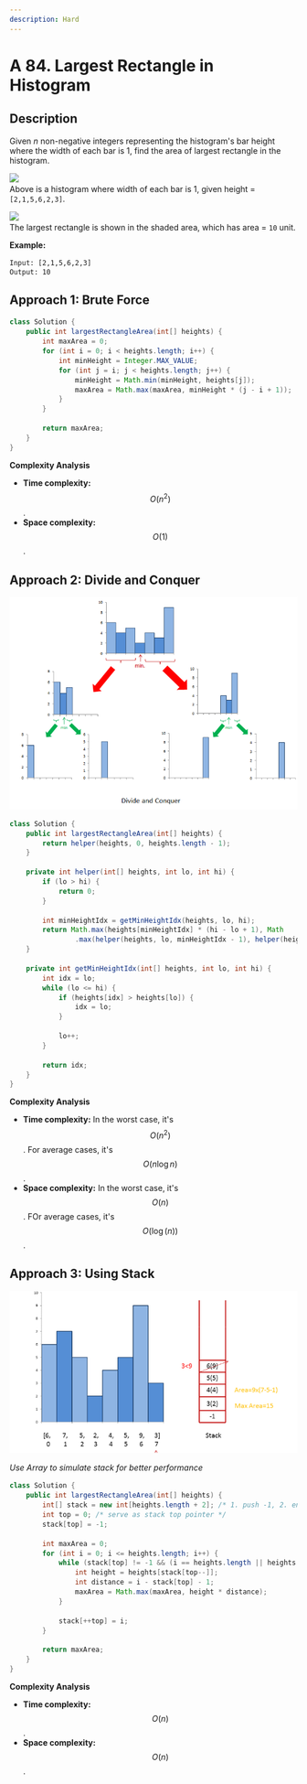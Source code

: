 ```yaml
---
description: Hard
---
```


# A 84. Largest Rectangle in Histogram

## Description

Given _n_ non-negative integers representing the histogram's bar height where the width of each bar is 1, find the area of largest rectangle in the histogram.

![](https://assets.leetcode.com/uploads/2018/10/12/histogram.png)  
Above is a histogram where width of each bar is 1, given height = `[2,1,5,6,2,3]`.

![](https://assets.leetcode.com/uploads/2018/10/12/histogram_area.png)  
The largest rectangle is shown in the shaded area, which has area = `10` unit.

**Example:**

```text
Input: [2,1,5,6,2,3]
Output: 10
```

## Approach 1: Brute Force

```java
class Solution {
    public int largestRectangleArea(int[] heights) {
        int maxArea = 0;
        for (int i = 0; i < heights.length; i++) {
            int minHeight = Integer.MAX_VALUE;
            for (int j = i; j < heights.length; j++) {
                minHeight = Math.min(minHeight, heights[j]);
                maxArea = Math.max(maxArea, minHeight * (j - i + 1));
            }
        }

        return maxArea;
    }
}
```

**Complexity Analysis**

* **Time complexity:** $$O(n^2)$$.
* **Space complexity:** $$O(1)$$.

## Approach 2: Divide and Conquer

![](../../../.gitbook/assets/image%20%28120%29.png)

```java
class Solution {
    public int largestRectangleArea(int[] heights) {
        return helper(heights, 0, heights.length - 1);
    }

    private int helper(int[] heights, int lo, int hi) {
        if (lo > hi) {
            return 0;
        }

        int minHeightIdx = getMinHeightIdx(heights, lo, hi);
        return Math.max(heights[minHeightIdx] * (hi - lo + 1), Math
                .max(helper(heights, lo, minHeightIdx - 1), helper(heights, minHeightIdx + 1, hi)));
    }

    private int getMinHeightIdx(int[] heights, int lo, int hi) {
        int idx = lo;
        while (lo <= hi) {
            if (heights[idx] > heights[lo]) {
                idx = lo;
            }

            lo++;
        }

        return idx;
    }
}
```

**Complexity Analysis**

* **Time complexity:** In the worst case, it's $$O(n^2)$$. For average cases, it's $$O(n\log{n})$$.
* **Space complexity:** In the worst case, it's $$O(n)$$. FOr average cases, it's $$O(\log(n))$$.

## Approach 3: Using Stack

![](../../../.gitbook/assets/image%20%28122%29.png)

_Use Array to simulate stack for better performance_

```java
class Solution {
    public int largestRectangleArea(int[] heights) {
        int[] stack = new int[heights.length + 2]; /* 1. push -1, 2. end phase*/
        int top = 0; /* serve as stack top pointer */
        stack[top] = -1;

        int maxArea = 0;
        for (int i = 0; i <= heights.length; i++) {
            while (stack[top] != -1 && (i == heights.length || heights[i] <= heights[stack[top]])) {
                int height = heights[stack[top--]];
                int distance = i - stack[top] - 1;
                maxArea = Math.max(maxArea, height * distance);
            }

            stack[++top] = i;
        }

        return maxArea;
    }
}
```

**Complexity Analysis**

* **Time complexity:** $$O(n)$$.
* **Space complexity:** $$O(n)$$.

